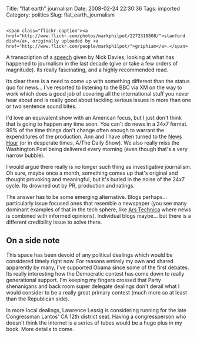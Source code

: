 Title: "flat earth" journalism
Date: 2008-02-24 22:30:36
Tags: imported
Category: politics
Slug: flat_earth_journalism

<div class="flickr-frame">
	<a href="http://www.flickr.com/photos/markphilpot/2272318808/" title="photo sharing"><img src="http://farm3.static.flickr.com/2226/2272318808_f6cf4e0543.jpg" class="flickr-photo" alt="" /></a>

	<span class="flickr-caption"><a href="http://www.flickr.com/photos/markphilpot/2272318808/">stanford dish</a>, originally uploaded by <a href="http://www.flickr.com/people/markphilpot/">griphiam</a>.</span>
</div>

A transcription of a <a href="http://www.mwaw.net/2007/12/08/davies/">speech</a> given by Nick Davies, looking at what has happened to journalism in the last decade (give or take a few orders of magnitude).  Its really fascinating, and a highly recommended read.

Its clear there is a need to come up with something different than the status quo for news...  I've resorted to listening to the BBC via XM on the way to work which does a good job of covering all the international stuff you never hear about and is really good about tackling serious issues in more than one or two sentence sound bites.

I'd love an equivalent show with an American focus, but I just don't think that is going to happen any time soon.  You can't do news in a 24x7 format.  99% of the time things don't change often enough to warrant the expenditures of the production.  Ann and I have often turned to the <a href="http://www.pbs.org/newshour/">News Hour</a> (or in desperate times, A/The Daily Show).  We also really miss the Washington Post being delivered every morning (even though that's a very narrow bubble).

I would argue there really is no longer such thing as investigative journalism.  Oh sure, maybe once a month, something comes up that's original and thought provoking and meaningful, but it's buried in the noise of the 24x7 cycle.  Its drowned out by PR, production and ratings.

The answer has to be some emerging alternative.  Blogs perhaps... particularly issue focused ones that resemble a newspaper (you see many dominant examples of that in the tech sphere, like <a href="http://arstechnica.com/index.ars">Ars Technica</a> where news is combined with informed opinions).  Individual blogs maybe... but there is a different credibility issue to solve there.

## On a side note

This space has been devoid of any political dealings which would be considered timely right now. For reasons entirely my own and shared apparently by many, I've supported Obama since some of the first debates.  Its really interesting how the Democratic contest has come down to really generational support.  I'm keeping my fingers crossed that Party shenanigans and back room super delegate dealings don't derail what I would consider to be a really great primary contest (much more so at least than the Republican side).

In more local dealings, Lawrence Lessig is considering running for the late Congressman Lantos' CA 12th district seat.  Having a congressperson who doesn't think the internet is a series of tubes would be a huge plus in my book.  More details to come.
